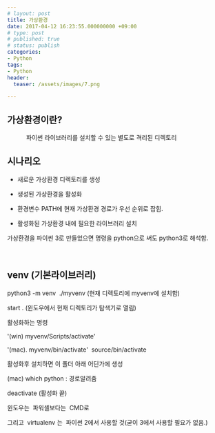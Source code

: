 ```yaml
---
# layout: post
title: 가상환경
date: 2017-04-12 16:23:55.000000000 +09:00
# type: post
# published: true
# status: publish
categories:
- Python
tags:
- Python
header:
  teaser: /assets/images/7.png

---
```

<dl>
<dt>
<h2>가상환경이란?</h2>
</dt>
<dd>
 파이썬 라이브러리를 설치할 수 있는 별도로 격리된 디렉토리
</dd>
</dl>
<h2>시나리오</h2>
<ul>
<li>새로운 가상환경 디렉토리를 생성</li>
<li>
<p>생성된 가상환경을 활성화</p>
</li>
<li>
<p>환경변수 PATH에 현재 가상환경 경로가 우선 순위로 잡힘.</p>
</li>
<li>
<p>활성화된 가상환경 내에 필요한 라이브러리 설치</p>
</li>
</ul>
<p>가상환경을 파이썬 3로 만들었으면 명령을 python으로 써도 python3로 해석함.</p>
<p>&nbsp;</p>
<h2>venv (기본라이브러리)</h2>
<p>python3 -m venv  ./myvenv (현재 디렉토리에 myvenv에 설치함)</p>
<p>start . (윈도우에서 현재 디렉토리가 탐색기로 열림)</p>
<p>활성화하는 명령</p>
<p>'(win) myvenv/Scripts/activate'</p>
<p>'(mac). myvenv/bin/activate'  source/bin/activate</p>
<p>활성화후 설치하면 이 폴더 아래 어딘가에 생성</p>
<p>(mac) which python : 경로알려줌</p>
<p>deactivate (활성화 끝)</p>
<p>윈도우는  파워셸보다는  CMD로</p>
<p>그리고  virtualenv 는  파이썬 2에서 사용할 것(굳이 3에서 사용할 필요가 없음.)</p>
<p>&nbsp;</p>
<p>&nbsp;</p>
